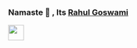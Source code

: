 ### Namaste 🙏 , Its [Rahul Goswami](iroblack.com)



[<img height="32" width="32" src="https://unpkg.com/simple-icons@v3/icons/twitter.svg" />](twitter.com)
